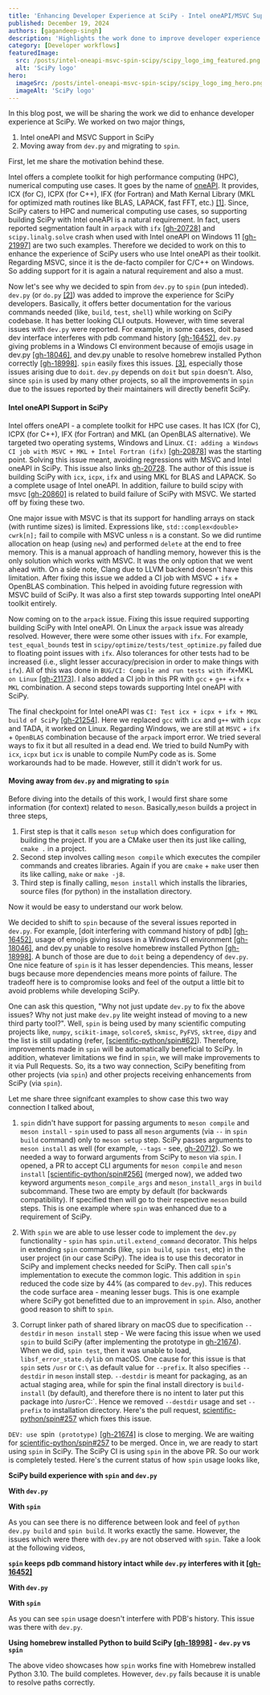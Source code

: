 ```yaml
---
title: 'Enhancing Developer Experience at SciPy - Intel oneAPI/MSVC Support and Migrating to spin'
published: December 19, 2024
authors: [gagandeep-singh]
description: 'Highlights the work done to improve developer experience at SciPy, specifically on supporting Intel oneAPI/MSVC and spin'
category: [Developer workflows]
featuredImage:
  src: /posts/intel-oneapi-msvc-spin-scipy/scipy_logo_img_featured.png
  alt: 'SciPy logo'
hero:
  imageSrc: /posts/intel-oneapi-msvc-spin-scipy/scipy_logo_img_hero.png
  imageAlt: 'SciPy logo'
---
```


In this blog post, we will be sharing the work we did to enhance developer experience at SciPy. We worked on two major things,

1. Intel oneAPI and MSVC Support in SciPy
2. Moving away from `dev.py` and migrating to `spin`.

First, let me share the motivation behind these.

Intel offers a complete toolkit for high performance computing (HPC), numerical computing use cases. It goes by the name of [oneAPI](https://www.intel.com/content/www/us/en/developer/tools/oneapi/overview.html). It provides, ICX (for C), ICPX (for C++), IFX (for Fortran) and Math Kernal Library (MKL for optimized math routines like BLAS, LAPACK, fast FFT, etc.) [[1]](https://en.wikipedia.org/wiki/Math_Kernel_Library). Since, SciPy caters to HPC and numerical computing use cases, so supporting building SciPy with Intel oneAPI is a natural requirement. In fact, users reported segmentation fault in `arpack` with `ifx` [[gh-20728]](https://github.com/scipy/scipy/issues/20728) and `scipy.linalg.solve` crash when used with Intel oneAPI on Windows 11 [[gh-21997]](https://github.com/scipy/scipy/issues/21997) are two such examples. Therefore we decided to work on this to enhance the experience of SciPy users who use Intel oneAPI as their toolkit. Regarding MSVC, since it is the de-facto compiler for C/C++ on Windows. So adding support for it is again a natural requirement and also a must.

Now let's see why we decided to spin from `dev.py` to `spin` (pun inteded). `dev.py` (or `do.py` [[2]](https://labs.quansight.org/blog/the-evolution-of-the-scipy-developer-cli)) was added to improve the experience for SciPy developers. Basically, it offers better documentation for the various commands needed (like, `build`, `test`, `shell`) while working on SciPy codebase. It has better looking CLI outputs. However, with time several issues with `dev.py` were reported. For example, in some cases, doit based dev interface interferes with pdb command history [[gh-16452]](https://github.com/scipy/scipy/issues/16452), `dev.py` giving problems in a Windows CI environment because of emojis usage in dev.py [[gh-18046]](https://github.com/scipy/scipy/issues/18046), and dev.py unable to resolve homebrew installed Python correctly [[gh-18998]](https://github.com/scipy/scipy/issues/18998). `spin` easily fixes this issues. [[3]](https://github.com/scipy/scipy/pull/21674), especially those issues arising due to `doit`. `dev.py` depends on `doit` but `spin` doesn't. Also, since `spin` is used by many other projects, so all the improvements in `spin` due to the issues reported by their maintainers will directly benefit SciPy.

#### Intel oneAPI Support in SciPy

Intel offers oneAPI - a complete toolkit for HPC use cases. It has ICX (for C), ICPX (for C++), IFX (for Fortran) and MKL (an OpenBLAS alternative). We targeted two operating systems, Windows and Linux. `CI: adding a Windows CI job with MSVC + MKL + Intel Fortran (ifx)` [[gh-20878](https://github.com/scipy/scipy/issues/20878)] was the starting point. Solving this issue meant, avoiding regressions with MSVC and Intel oneAPI in SciPy. This issue also links [gh-20728](https://github.com/scipy/scipy/issues/20728). The author of this issue is building SciPy with `icx`, `icpx`, `ifx` and using MKL for BLAS and LAPACK. So a complete usage of Intel oneAPI. In addition, failure to build scipy with msvc [[gh-20860]](https://github.com/scipy/scipy/issues/20860) is related to build failure of SciPy with MSVC. We started off by fixing these two.

One major issue with MSVC is that its support for handling arrays on stack (with runtime sizes) is limited. Expressions like, `std::complex<double> cwrk[n];` fail to compile with MSVC unless `n` is a constant. So we did runtime allocation on heap (using `new`) and performed `delete` at the end to free memory. This is a manual approach of handling memory, however this is the only solution which works with MSVC. It was the only option that we went ahead with. On a side note, Clang due to LLVM backend doesn't have this limitation. After fixing this issue we added a CI job with MSVC + `ifx` + OpenBLAS combination. This helped in avoiding future regression with MSVC build of SciPy. It was also a first step towards supporting Intel oneAPI toolkit entirely.

Now coming on to the `arpack` issue. Fixing this issue required supporting building SciPy with Intel oneAPI. On Linux the `arpack` issue was already resolved. However, there were some other issues with `ifx`. For example, `test_equal_bounds` test in `scipy/optimize/tests/test_optimize.py` failed due to floating point issues with `ifx`. Also tolerances for other tests had to be increased (i.e., slight lesser accuracy/precision in order to make things with `ifx`). All of this was done in `BUG/CI: Compile and run tests with `ifx`+`MKL` on Linux` [[gh-21173]](https://github.com/scipy/scipy/pull/21173). I also added a CI job in this PR with `gcc` + `g++` +`ifx` + `MKL` combination. A second steps towards supporting Intel oneAPI with SciPy.

The final checkpoint for Intel oneAPI was `CI: Test icx + icpx + ifx + MKL build of SciPy` [[gh-21254]](https://github.com/scipy/scipy/pull/21254). Here we replaced `gcc` with `icx` and `g++` with `icpx` and TADA, it worked on Linux. Regarding Windows, we are still at `MSVC` + `ifx` + `OpenBLAS` combination because of the `arpack` import error. We tried several ways to fix it but all resulted in a dead end. We tried to build NumPy with `icx`, `icpx` but `icx` is unable to compile NumPy code as is. Some workarounds had to be made. However, still it didn't work for us.

#### Moving away from `dev.py` and migrating to `spin`

Before diving into the details of this work, I would first share some information (for context) related to `meson`. Basically,`meson` builds a project in three steps,

1. First step is that it calls `meson setup` which does configuration for building the project. If you are a CMake user then its just like calling, `cmake .` in a project.
2. Second step involves calling `meson compile` which executes the compiler commands and creates libraries. Again if you are `cmake` + `make` user then its like calling, `make` or `make -j8`.
3. Third step is finally calling, `meson install` which installs the libraries, source files (for python) in the installation directory.

Now it would be easy to understand our work below.

We decided to shift to `spin` because of the several issues reported in `dev.py`. For example, [doit interfering with command history of pdb] [[gh-16452]](https://github.com/scipy/scipy/issues/16452), usage of emojis giving issues in a Windows CI environment [[gh-18046]](https://github.com/scipy/scipy/issues/18046), and dev.py unable to resolve homebrew installed Python [[gh-18998]](https://github.com/scipy/scipy/issues/18998). A bunch of those are due to `doit` being a dependency of `dev.py`. One nice feature of `spin` is it has lesser dependencies. This means, lesser bugs because more dependencies means more points of failure. The tradeoff here is to compromise looks and feel of the output a little bit to avoid problems while developing SciPy.

One can ask this question, "Why not just update `dev.py` to fix the above issues? Why not just make `dev.py` lite weight instead of moving to a new third party tool?". Well, `spin` is being used by many scientific computing projects like, `numpy`, `scikit-image`, `solcore5`, `skmisc`, `PyFVS`, `sktree`, `dipy` and the list is still updating (refer, [[scientific-python/spin#62]](https://github.com/scientific-python/spin/issues/62)). Therefore, improvements made in `spin` will be automatically beneficial to SciPy. In addition, whatever limitations we find in `spin`, we will make improvements to it via Pull Requests. So, its a two way connection, SciPy benefiting from other projects (via `spin`) and other projects receiving enhancements from SciPy (via `spin`).

Let me share three signifcant examples to show case this two way connection I talked about,

1. `spin` didn't have support for passing arguments to `meson compile` and `meson install` - `spin` used to pass all `meson` arguments (via `--` in `spin build` command) only to `meson setup` step. SciPy passes arguments to `meson install` as well (for example, `--tags` - see, [gh-20712](https://github.com/scipy/scipy/pull/20712)). So we needed a way to forward arguments from SciPy to `meson` via `spin`. I opened, a PR to accept CLI arguments for `meson compile` and `meson install` [[scientific-python/spin#256]](https://github.com/scientific-python/spin/pull/256) (merged now), we added two keyword arguments `meson_compile_args` and `meson_install_args` in `build` subcommand. These two are empty by default (for backwards compatibility). If specified then will go to their respective `meson` build steps. This is one example where `spin` was enhanced due to a requirement of SciPy.

2. With `spin` we are able to use lesser code to implement the `dev.py` functionality - `spin` has `spin.util.extend_command` decorator. This helps in extending `spin` commands (like, `spin build`, `spin test`, etc) in the user project (in our case SciPy). The idea is to use this decorator in SciPy and implement checks needed for SciPy. Then call `spin`'s implementation to execute the common logic. This addition in `spin` reduced the code size by 44% (as compared to `dev.py`). This reduces the code surface area - meaning lesser bugs. This is one example where SciPy got benefitted due to an improvement in `spin`. Also, another good reason to shift to `spin`.

3. Corrupt linker path of shared library on macOS due to specification `--destdir` in `meson install` step - We were facing this issue when we used `spin` to build SciPy (after implementing the prototype in [gh-21674](https://github.com/scipy/scipy/pull/21674)). When we did, `spin test`, then it was unable to load, `libsf_error_state.dylib` on macOS. One cause for this issue is that `spin` sets `/usr` or `C:\` as default value for `--prefix`. It also specifies `--destdir` in `meson` install step. `--destdir` is meant for packaging, as an actual staging area, while for spin the final install directory is `build-install` (by default), and therefore there is no intent to later put this package into /usr`or`C:\`. Hence we removed `--destdir` usage and set `--prefix` to installation directory. Here's the pull request, [scientific-python/spin#257](https://github.com/scientific-python/spin/pull/257) which fixes this issue.

`DEV: use `spin` (prototype)` [[gh-21674]](https://github.com/scipy/scipy/pull/21674) is close to merging. We are waiting for [scientific-python/spin#257](https://github.com/scientific-python/spin/pull/257) to be merged. Once in, we are ready to start using `spin` in SciPy. The SciPy CI is using `spin` in the above PR. So our work is completely tested. Here's the current status of how `spin` usage looks like,

**SciPy build experience with `spin` and `dev.py`**

**With `dev.py`**

<script src="https://asciinema.org/a/RrtqCRlxIaA6pNS6BQchJyUmN.js" id="asciicast-RrtqCRlxIaA6pNS6BQchJyUmN" async="true"></script>

**With `spin`**

<script src="https://asciinema.org/a/FJzWyQun71g796n5kFI1l6dxv.js" id="asciicast-FJzWyQun71g796n5kFI1l6dxv" async="true"></script>

As you can see there is no difference between look and feel of `python dev.py build` and `spin build`. It works exactly the same. However, the issues which were there with `dev.py` are not observed with `spin`. Take a look at the following videos,

**`spin` keeps pdb command history intact while `dev.py` interferes with it [[gh-16452]](https://github.com/scipy/scipy/issues/16452)**

**With `dev.py`**

<script src="https://asciinema.org/a/shvsE0PfbGMsviuthoKfIQlI6.js" id="asciicast-shvsE0PfbGMsviuthoKfIQlI6" async="true"></script>

**With `spin`**

<script src="https://asciinema.org/a/wcwYTiPQzey2uYt1082w63Rgz.js" id="asciicast-wcwYTiPQzey2uYt1082w63Rgz" async="true"></script>

As you can see `spin` usage doesn't interfere with PDB's history. This issue was there with `dev.py`.

**Using homebrew installed Python to build SciPy [[gh-18998]](https://github.com/scipy/scipy/issues/18998) - `dev.py` vs `spin`**

<script src="https://asciinema.org/a/aZstdaf6B6nlkW9JFccT7z7Dr.js" id="asciicast-aZstdaf6B6nlkW9JFccT7z7Dr" async="true"></script>

The above video showcases how `spin` works fine with Homebrew installed Python 3.10. The build completes. However, `dev.py` fails because it is unable to resolve paths correctly.
